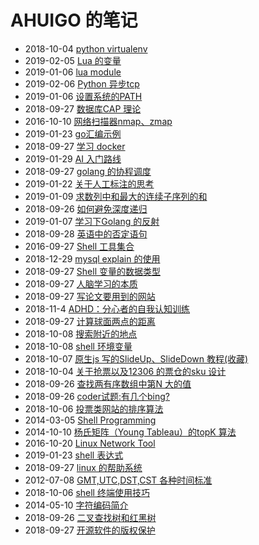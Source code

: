 # AHUIGO 的笔记
- 2018-10-04 [python virtualenv](/b/py/py-test-virtualenv) 
- 2019-02-05 [Lua 的变量](/b/arch/lua-var) 
- 2019-01-06 [lua module](/b/arch/lua-module) 
- 2019-02-06 [Python 异步tcp](/b/py/py-asyncio-http) 
- 2019-01-06 [设置系统的PATH](/b/c/ops-path) 
- 2018-09-27 [数据库CAP 理论](/b/arch/arch-cap) 
- 2016-10-10 [网络扫描器nmap、zmap](/b/net/net-nmap-zmap) 
- 2019-01-23 [go汇编示例](/b/go/go-asm) 
- 2018-09-27 [学习 docker](/b/arch/arch-docker) 
- 2019-01-29 [AI 入门路线](/b/ai/ai-book) 
- 2018-09-27 [golang 的协程调度](/b/go/18.go-routines-inner) 
- 2019-01-22 [关于人工标注的思考](/b/code/code-manual-annotation) 
- 2019-01-09 [求数列中和最大的连续子序列的和](/b/algorithm/algo-array-max-consecutive-sub) 
- 2018-09-26 [如何避免深度递归](/b/algorithm/3.algo-self-call) 
- 2019-01-07 [学习下Golang 的反射](/b/go/17.go-reflect) 
- 2018-09-28 [英语中的否定语句](/b/eng/s/1.not) 
- 2016-09-27 [Shell 工具集合](/b/c/shell-tool) 
- 2018-12-29 [mysql explain 的使用](/b/db/mysql-index-explain) 
- 2018-09-27 [Shell 变量的数据类型](/b/c/1.shell-var) 
- 2018-09-27 [人脑学习的本质](/b/course/1.study) 
- 2018-09-27 [写论文要用到的网站](/b/em/em-paper) 
- 2018-11-4 [ADHD：分心者的自我认知训练](/b/life/adhd) 
- 2018-09-27 [计算球面两点的距离](/b/math/geo-distance) 
- 2018-10-08 [搜索附近的地点](/b/math/geo-distance-geohash) 
- 2018-10-08 [shell 环境变量](/b/c/shell-var-env) 
- 2018-10-07 [原生js 写的SlideUp、SlideDown 教程(收藏)](/b/ria/js-dom-event-slide) 
- 2018-10-04 [关于抢票以及12306 的票仓的sku 设计](/b/news/ticketing-software) 
- 2018-09-26 [查找两有序数组中第N 大的值](/b/algorithm/algorithm-find-the-nth-of-2-sorted-array) 
- 2018-09-26 [coder试题:有几个bing?](/b/algorithm/game-countword) 
- 2018-10-06 [投票类网站的排序算法](/b/algorithm/sort-vote) 
- 2014-03-05 [Shell Programming](/b/c/shell-) 
- 2014-10-10 [杨氏矩阵（Young Tableau）的topK 算法](/b/algorithm/algo-young-tableau-topk) 
- 2016-10-20 [Linux Network Tool](/b/net/3.net-tool) 
- 2019-01-23 [shell 表达式](/b/c/shell-grammar) 
- 2018-09-27 [linux 的帮助系统](/b/c/shell-help) 
- 2012-07-08 [GMT,UTC,DST,CST 各种时间标准](/b/c/shell-time) 
- 2018-10-06 [shell 终端使用技巧](/b/c/shell-zsh) 
- 2014-05-10 [字符编码简介](/b/code/code-character) 
- 2018-09-26 [二叉查找树和红黑树](/b/algorithm/ds-binary-search-tree) 
- 2018-09-27 [开源软件的版权保护](/b/em/em-copyright-open-source) 
